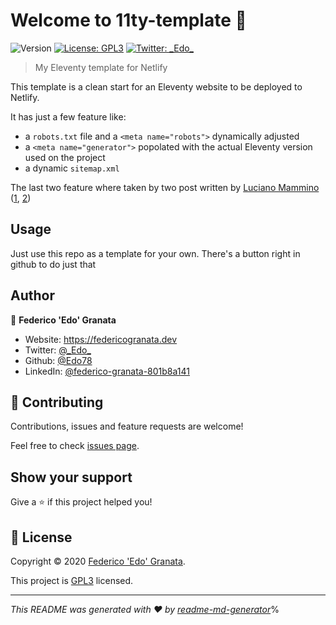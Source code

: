 # Welcome to 11ty-template 👋
![Version](https://img.shields.io/badge/version-0.0.1-blue.svg?cacheSeconds=2592000)
[![License: GPL3](https://img.shields.io/badge/License-GPL3-yellow.svg)](/LICENSE)
[![Twitter: \_Edo\_](https://img.shields.io/twitter/follow/\_Edo\_.svg?style=social)](https://twitter.com/\_Edo\_)

> My Eleventy template for Netlify

This template is a clean start for an Eleventy website to be deployed to Netlify.

It has just a few feature like:
* a `robots.txt` file and a `<meta name="robots">` dynamically adjusted 
* a `<meta name="generator">` popolated with the actual Eleventy version used on the project
* a dynamic `sitemap.xml`

The last two feature where taken by two post written by [Luciano Mammino](https://twitter.com/loige)
  ([1](https://dev.to/loige/create-a-sitemap-for-your-eleventy-website-25h), [2](https://dev.to/loige/add-a-generator-meta-tag-to-your-eleventy-website-48f1))

## Usage

Just use this repo as a template for your own. There's a button right in github to do just that

## Author

👤 **Federico 'Edo' Granata**

* Website: https://federicogranata.dev
* Twitter: [@\_Edo\_](https://twitter.com/\_Edo\_)
* Github: [@Edo78](https://github.com/Edo78)
* LinkedIn: [@federico-granata-801b8a141](https://linkedin.com/in/federico-granata-801b8a141)

## 🤝 Contributing

Contributions, issues and feature requests are welcome!

Feel free to check [issues page](https://github.com/Edo78/11ty-template/issues). 

## Show your support

Give a ⭐️ if this project helped you!

## 📝 License

Copyright © 2020 [Federico 'Edo' Granata](https://github.com/Edo78).

This project is [GPL3](https://github.com/Edo78/11ty-template/blob/master/LICENSE) licensed.
***
_This README was generated with ❤️ by [readme-md-generator](https://github.com/kefranabg/readme-md-generator)_%
